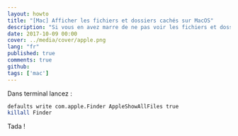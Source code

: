 ```yaml
---
layout: howto
title: "[Mac] Afficher les fichiers et dossiers cachés sur MacOS"
description: "Si vous en avez marre de ne pas voir les fichiers et dossiers cachés sur macOS ce tuto est fait pour vous."
date: 2017-10-09 00:00
cover: ../media/cover/apple.png
lang: "fr"
published: true
comments: true
github: 
tags: ['mac']
---
```


Dans terminal lancez :

```bash
defaults write com.apple.Finder AppleShowAllFiles true
killall Finder
```

Tada ! 
